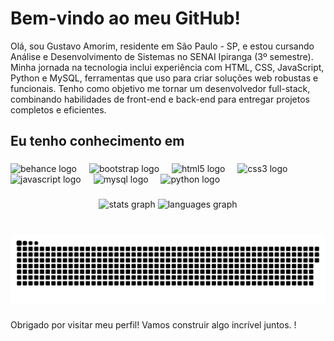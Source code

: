 <h1 align="left">Bem-vindo ao meu  GitHub! </h1>


<p align="left">Olá, sou Gustavo Amorim, residente em São Paulo - SP, e estou cursando Análise e Desenvolvimento de Sistemas no SENAI Ipiranga (3º semestre). Minha jornada na tecnologia inclui experiência com HTML, CSS, JavaScript, Python e MySQL, ferramentas que uso para criar soluções web robustas e funcionais. Tenho como objetivo me tornar um desenvolvedor full-stack, combinando habilidades de front-end e back-end para entregar projetos completos e eficientes.</p>

###

<h2 align="left">Eu tenho conhecimento em</h2>

###

<div align="left">
  <img src="https://cdn.jsdelivr.net/gh/devicons/devicon/icons/behance/behance-original.svg" height="40" alt="behance logo"  />
  <img width="12" />
  <img src="https://cdn.jsdelivr.net/gh/devicons/devicon/icons/bootstrap/bootstrap-original.svg" height="40" alt="bootstrap logo"  />
  <img width="12" />
  <img src="https://cdn.jsdelivr.net/gh/devicons/devicon/icons/html5/html5-original.svg" height="40" alt="html5 logo"  />
  <img width="12" />
  <img src="https://cdn.jsdelivr.net/gh/devicons/devicon/icons/css3/css3-original.svg" height="40" alt="css3 logo"  />
  <img width="12" />
  <img src="https://cdn.jsdelivr.net/gh/devicons/devicon/icons/javascript/javascript-original.svg" height="40" alt="javascript logo"  />
  <img width="12" />
  <img src="https://cdn.jsdelivr.net/gh/devicons/devicon/icons/mysql/mysql-original.svg" height="40" alt="mysql logo"  />
  <img width="12" />
  <img src="https://cdn.jsdelivr.net/gh/devicons/devicon/icons/python/python-original.svg" height="40" alt="python logo"  />
</div>

###

<div align="center">
  <img src="https://github-readme-stats.vercel.app/api?username=AmorimGustav0&hide_title=false&hide_rank=false&show_icons=true&include_all_commits=true&count_private=true&disable_animations=false&theme=dracula&locale=en&hide_border=false&order=1" height="150" alt="stats graph"  />
  <img src="https://github-readme-stats.vercel.app/api/top-langs?username=AmorimGustav0&locale=en&hide_title=false&layout=compact&card_width=320&langs_count=5&theme=dracula&hide_border=false&order=2" height="150" alt="languages graph"  />
</div>

###

<br clear="both">

<img src="https://raw.githubusercontent.com/AmorimGustav0/AmorimGustav0/output/snake.svg" alt="Snake animation" />

###

<p align="left">Obrigado por visitar meu perfil! Vamos construir algo incrível juntos. !</p>

###
